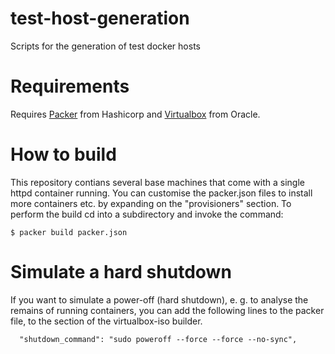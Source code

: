 # test-host-generation
Scripts for the generation of test docker hosts

# Requirements

Requires [Packer](http://packer.io/) from Hashicorp and [Virtualbox](https://www.virtualbox.org/) from Oracle.

# How to build

This repository contians several base machines that come with a single httpd container running. 
You can customise the packer.json files to install more containers etc. by expanding on the "provisioners" section. 
To perform the build cd into a subdirectory and invoke the command:

    $ packer build packer.json

# Simulate a hard shutdown 

If you want to simulate a power-off (hard shutdown), e. g. to analyse the remains of running containers, you can add the following lines to the packer file, to the section of the virtualbox-iso builder.

      "shutdown_command": "sudo poweroff --force --force --no-sync",
